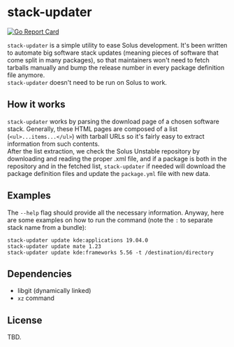 # stack-updater
[![Go Report Card](https://goreportcard.com/badge/github.com/livingsilver94/stack-updater)](https://goreportcard.com/report/github.com/livingsilver94/stack-updater)&nbsp;

`stack-updater` is a simple utility to ease Solus development. It's been written to automate big software stack updates (meaning pieces of software that come split in many packages), so that maintainers won't need to fetch tarballs manually and bump the release number in every package definition file anymore.\
`stack-updater` doesn't need to be run on Solus to work.

## How it works
`stack-updater` works by parsing the download page of a chosen software stack. Generally, these HTML pages are composed of a list (`<ul>...items...</ul>`) with tarball URLs so it's fairly easy to extract information from such contents.\
After the list extraction, we check the Solus Unstable repository by downloading and reading the proper .xml file, and if a package is both in the repository and in the fetched list, `stack-updater` if needed will download the package definition files and update the `package.yml` file with new data.

## Examples
The `--help` flag should provide all the necessary information. Anyway, here are some examples on how to run the command (note the `:` to separate stack name from a bundle):
```shell
stack-updater update kde:applications 19.04.0
stack-updater update mate 1.23
stack-updater update kde:frameworks 5.56 -t /destination/directory
```

## Dependencies
 - libgit (dynamically linked)
 - `xz` command

## License
TBD.

